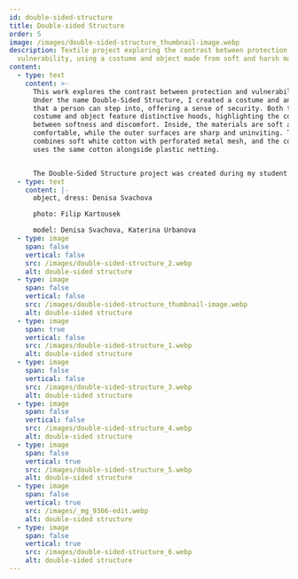 ```yaml
---
id: double-sided-structure
title: Double-sided Structure
order: 5
image: /images/double-sided-structure_thumbnail-image.webp
description: Textile project exploring the contrast between protection and
  vulnerability, using a costume and object made from soft and harsh materials.
content:
  - type: text
    content: >-
      This work explores the contrast between protection and vulnerability.
      Under the name Double-Sided Structure, I created a costume and an object
      that a person can step into, offering a sense of security. Both the
      costume and object feature distinctive hoods, highlighting the contrast
      between softness and discomfort. Inside, the materials are soft and
      comfortable, while the outer surfaces are sharp and uninviting. The object
      combines soft white cotton with perforated metal mesh, and the costume
      uses the same cotton alongside plastic netting.


      The Double-Sided Structure project was created during my student exchange at the Academy of Arts, Architecture and Design in Prague, Czech Republic, in 2015.
  - type: text
    content: |-
      object, dress: Denisa Svachova

      photo: Filip Kartousek

      model: Denisa Svachova, Katerina Urbanova
  - type: image
    span: false
    vertical: false
    src: /images/double-sided-structure_2.webp
    alt: double-sided structure
  - type: image
    span: false
    vertical: false
    src: /images/double-sided-structure_thumbnail-image.webp
    alt: double-sided structure
  - type: image
    span: true
    vertical: false
    src: /images/double-sided-structure_1.webp
    alt: double-sided structure
  - type: image
    span: false
    vertical: false
    src: /images/double-sided-structure_3.webp
    alt: double-sided structure
  - type: image
    span: false
    vertical: false
    src: /images/double-sided-structure_4.webp
    alt: double-sided structure
  - type: image
    span: false
    vertical: true
    src: /images/double-sided-structure_5.webp
    alt: double-sided structure
  - type: image
    span: false
    vertical: true
    src: /images/_mg_9366-edit.webp
    alt: double-sided structure
  - type: image
    span: false
    vertical: true
    src: /images/double-sided-structure_6.webp
    alt: double-sided structure
---
```

